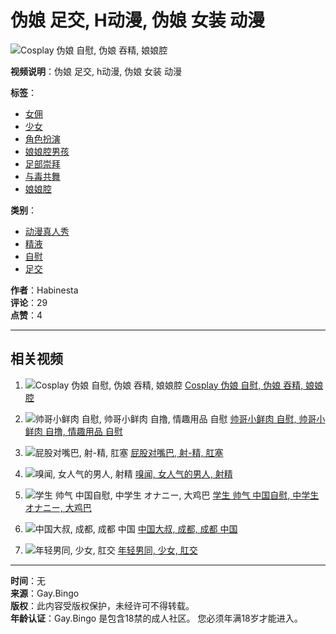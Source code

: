 # 伪娘 足交, H动漫, 伪娘 女装 动漫

![Cosplay 伪娘 自慰, 伪娘 吞精, 娘娘腔](https://nlt01.gay.bingo/3/8/8/388f0e03217ab2dbfe3d69dbf4e40915/thumbs/480x270/1.webp)

**视频说明**：伪娘 足交, h动漫, 伪娘 女装 动漫

**标签**：
- [女佣](/tag/%E5%A5%B3%E4%BD%A3)
- [少女](/tag/%E5%B0%91%E5%A5%B3)
- [角色扮演](/tag/%E8%A7%92%E8%89%B2%E6%89%AE%E6%BC%94)
- [娘娘腔男孩](/tag/%E5%A8%98%E5%A8%98%E8%85%94%E7%94%B7%E5%AD%A9)
- [足部崇拜](/tag/%E8%B6%B3%E9%83%A8%E5%B4%87%E6%8B%9C)
- [与毒共舞](/tag/%E4%B8%8E%E6%AF%92%E5%85%B1%E8%88%9E)
- [娘娘腔](/tag/%E5%A8%98%E5%A8%98%E8%85%94)

**类别**：
- [动漫真人秀](/categories/cosplay)
- [精液](/categories/cum)
- [自慰](/categories/masturbation)
- [足交](/categories/feet)

**作者**：Habinesta  
**评论**：29  
**点赞**：4  

---

## 相关视频

1. ![Cosplay 伪娘 自慰, 伪娘 吞精, 娘娘腔](https://nlt01.gay.bingo/3/8/8/388f0e03217ab2dbfe3d69dbf4e40915/thumbs/480x270/1.webp) [Cosplay 伪娘 自慰, 伪娘 吞精, 娘娘腔](https://nlt01.gay.bingo/video/311908443 "Cosplay 伪娘 自慰, 伪娘 吞精, 娘娘腔")
   
2. ![帅哥小鲜肉 自慰, 帅哥小鲜肉 自撸, 情趣用品 自慰](https://nlt01.gay.bingo/d/1/2/d1201d5091f07c1d2578185c325584da/thumbs/480x270/1.webp) [帅哥小鲜肉 自慰, 帅哥小鲜肉 自撸, 情趣用品 自慰](https://nlt01.gay.bingo/video/290592764 "帅哥小鲜肉 自慰, 帅哥小鲜肉 自撸, 情趣用品 自慰")

3. ![屁股对嘴巴, 射-精, 肛塞](https://nlt01.gay.bingo/e/0/0/e003f52a4611808db3ee51e88ad3563b/thumbs/480x270/2.jpeg) [屁股对嘴巴, 射-精, 肛塞](https://nlt01.gay.bingo/video/191331448 "屁股对嘴巴, 射-精, 肛塞")

4. ![嗅闻, 女人气的男人, 射精](https://nlt05.gay.bingo/5/5/5/5559b24cab8cecb857ce71acdd15d45f/thumbs/480x270/2.jpeg) [嗅闻, 女人气的男人, 射精](https://nlt05.gay.bingo/video/167350260 "嗅闻, 女人气的男人, 射精")

5. ![学生 帅气 中国自慰, 中学生 オナニー, 大鸡巴](https://nlt01.gay.bingo/9/b/6/9b667102863f208109c337c357d39052/thumbs/480x270/1.jpeg) [学生 帅气 中国自慰, 中学生 オナニー, 大鸡巴](https://nlt01.gay.bingo/video/261034928 "学生 帅气 中国自慰, 中学生 オナニー, 大鸡巴")

6. ![中国大叔, 成都, 成都 中国](https://nlt01.gay.bingo/3/a/4/3a4ebf65528f6e1b1b93b68ef1913738/thumbs/480x270/1.jpeg) [中国大叔, 成都, 成都 中国](https://nlt01.gay.bingo/video/189118699 "中国大叔, 成都, 成都 中国")

7. ![年轻男同, 少女, 肛交](https://nlt05.gay.bingo/3/5/6/3563b9c525691f9a577121fc978312a4/thumbs/480x270/1.jpeg) [年轻男同, 少女, 肛交](https://nlt05.gay.bingo/video/329875546 "年轻男同, 少女, 肛交")

---

**时间**：无  
**来源**：Gay.Bingo  
**版权**：此内容受版权保护，未经许可不得转载。  
**年龄认证**：Gay.Bingo 是包含18禁的成人社区。 您必须年满18岁才能进入。
<!-- tcd_original_link https://ch.gay.bingo/video/290592687 -->
